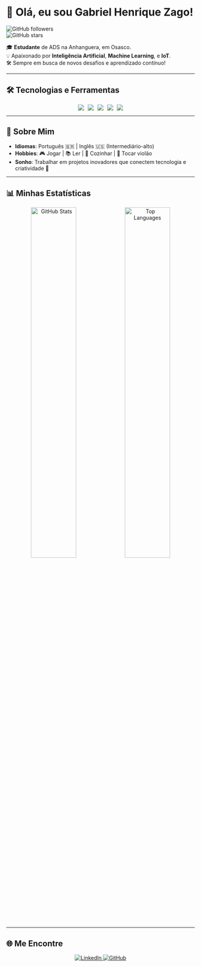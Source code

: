 # 👋 Olá, eu sou Gabriel Henrique Zago!  

![GitHub followers](https://img.shields.io/github/followers/GabrielHZago?style=social)  
![GitHub stars](https://img.shields.io/github/stars/GabrielHZago?style=social)  

🎓 **Estudante** de ADS na Anhanguera, em Osasco.  
💡 Apaixonado por **Inteligência Artificial**, **Machine Learning**, e **IoT**.  
🛠️ Sempre em busca de novos desafios e aprendizado contínuo!  

---

## 🛠️ Tecnologias e Ferramentas
<div align="center" style="display: flex; flex-wrap: wrap; justify-content: center; gap: 10px;">
  <img src="https://img.shields.io/badge/C%23-9B4993?style=for-the-badge&logo=c-sharp&logoColor=white" />
  <img src="https://img.shields.io/badge/Microsoft%20SQL%20Server-CC2927?style=for-the-badge&logo=microsoft-sql-server&logoColor=white" />
  <img src="https://img.shields.io/badge/Node.js-339933?style=for-the-badge&logo=node.js&logoColor=white" />
  <img src="https://img.shields.io/badge/JavaScript-F7DF1E?style=for-the-badge&logo=javascript&logoColor=black" />
  <img src="https://img.shields.io/badge/SQL-4479A1?style=for-the-badge&logo=postgresql&logoColor=white" />
</div>  

---

## 🌟 Sobre Mim  
- **Idiomas**: Português 🇧🇷 | Inglês 🇺🇸 (Intermediário-alto)  
- **Hobbies**: 🎮 Jogar | 📚 Ler | 🍳 Cozinhar | 🎸 Tocar violão  
- **Sonho**: Trabalhar em projetos inovadores que conectem tecnologia e criatividade 🌌  

---

## 📊 Minhas Estatísticas  
<div align="center">
  <img src="https://github-readme-stats.vercel.app/api?username=GabrielHZago&show_icons=true&theme=radical" alt="GitHub Stats" width="49%"/>
  <img src="https://github-readme-stats.vercel.app/api/top-langs/?username=GabrielHZago&layout=compact&theme=radical" alt="Top Languages" width="49%"/>
</div>  

---

## 🌐 Me Encontre  
<div align="center">
  <a href="https://www.linkedin.com/in/gabriel-zago">
    <img src="https://img.shields.io/badge/LinkedIn-0077B5?style=for-the-badge&logo=linkedin&logoColor=white" alt="LinkedIn"/>
  </a>
  <a href="https://github.com/GabrielHZago">
    <img src="https://img.shields.io/badge/GitHub-100000?style=for-the-badge&logo=github&logoColor=white" alt="GitHub"/>
  </a>
</div>  
